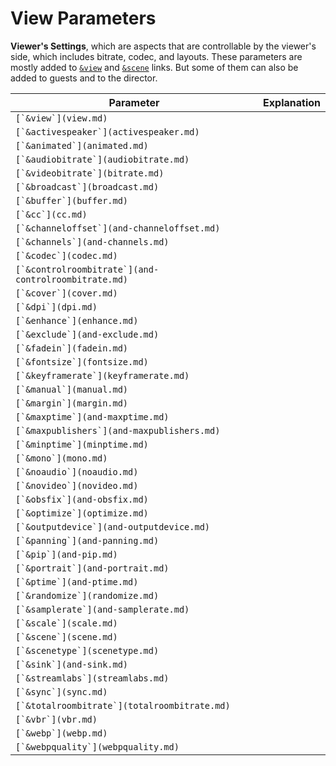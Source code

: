 # View Parameters

**Viewer's Settings**, which are aspects that are controllable by the viewer's side, which includes bitrate, codec, and layouts. These parameters are mostly added to [`&view`](view.md) and [`&scene`](scene.md) links. But some of them can also be added to guests and to the director.

| Parameter                                              | Explanation |
| ------------------------------------------------------ | ----------- |
| ``[`&view`](view.md)``                                 |             |
| ``[`&activespeaker`](activespeaker.md)``               |             |
| ``[`&animated`](animated.md)``                         |             |
| ``[`&audiobitrate`](audiobitrate.md)``                 |             |
| ``[`&videobitrate`](bitrate.md)``                      |             |
| ``[`&broadcast`](broadcast.md)``                       |             |
| ``[`&buffer`](buffer.md)``                             |             |
| ``[`&cc`](cc.md)``                                     |             |
| ``[`&channeloffset`](and-channeloffset.md)``           |             |
| ``[`&channels`](and-channels.md)``                     |             |
| ``[`&codec`](codec.md)``                               |             |
| ``[`&controlroombitrate`](and-controlroombitrate.md)`` |             |
| ``[`&cover`](cover.md)``                               |             |
| ``[`&dpi`](dpi.md)``                                   |             |
| ``[`&enhance`](enhance.md)``                           |             |
| ``[`&exclude`](and-exclude.md)``                       |             |
| ``[`&fadein`](fadein.md)``                             |             |
| ``[`&fontsize`](fontsize.md)``                         |             |
| ``[`&keyframerate`](keyframerate.md)``                 |             |
| ``[`&manual`](manual.md)``                             |             |
| ``[`&margin`](margin.md)``                             |             |
| ``[`&maxptime`](and-maxptime.md)``                     |             |
| ``[`&maxpublishers`](and-maxpublishers.md)``           |             |
| ``[`&minptime`](minptime.md)``                         |             |
| ``[`&mono`](mono.md)``                                 |             |
| ``[`&noaudio`](noaudio.md)``                           |             |
| ``[`&novideo`](novideo.md)``                           |             |
| ``[`&obsfix`](and-obsfix.md)``                         |             |
| ``[`&optimize`](optimize.md)``                         |             |
| ``[`&outputdevice`](and-outputdevice.md)``             |             |
| ``[`&panning`](and-panning.md)``                       |             |
| ``[`&pip`](and-pip.md)``                               |             |
| ``[`&portrait`](and-portrait.md)``                     |             |
| ``[`&ptime`](and-ptime.md)``                           |             |
| ``[`&randomize`](randomize.md)``                       |             |
| ``[`&samplerate`](and-samplerate.md)``                 |             |
| ``[`&scale`](scale.md)``                               |             |
| ``[`&scene`](scene.md)``                               |             |
| ``[`&scenetype`](scenetype.md)``                       |             |
| ``[`&sink`](and-sink.md)``                             |             |
| ``[`&streamlabs`](streamlabs.md)``                     |             |
| ``[`&sync`](sync.md)``                                 |             |
| ``[`&totalroombitrate`](totalroombitrate.md)``         |             |
| ``[`&vbr`](vbr.md)``                                   |             |
| ``[`&webp`](webp.md)``                                 |             |
| ``[`&webpquality`](webpquality.md)``                   |             |
